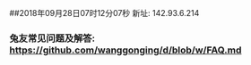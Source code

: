 ##2018年09月28日07时12分07秒 新址: 142.93.6.214
### 兔友常见问题及解答: https://github.com/wanggonging/d/blob/w/FAQ.md
